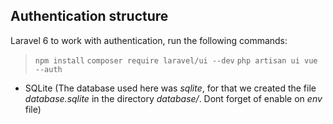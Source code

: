 ## Authentication structure

Laravel 6 to work with authentication, run the following commands:

> `npm install`
> `composer require laravel/ui --dev`
> `php artisan ui vue --auth`

- SQLite (The database used here was *sqlite*, for that we created the file *database.sqlite* in the directory *database/*.
Dont forget of enable on *env* file)
